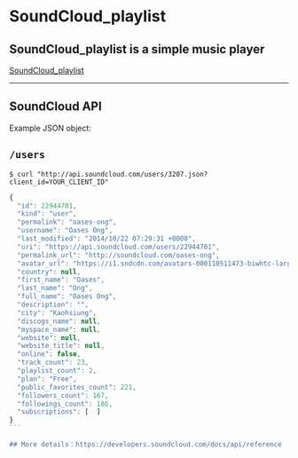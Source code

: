 SoundCloud_playlist
===================
## SoundCloud_playlist is a simple music player

[SoundCloud_playlist](http://oasesong.github.io/SoundCloud_playlist/)

---
## SoundCloud API
Example JSON object:

## `/users` 
`$ curl "http://api.soundcloud.com/users/3207.json?client_id=YOUR_CLIENT_ID"`

````javascript
{
  "id": 22944701,
  "kind": "user",
  "permalink": "oases-ong",
  "username": "Oases Ong",
  "last_modified": "2014/10/22 07:29:31 +0000",
  "uri": "https://api.soundcloud.com/users/22944701",
  "permalink_url": "http://soundcloud.com/oases-ong",
  "avatar_url": "https://i1.sndcdn.com/avatars-000110511473-biwhtc-large.jpg",
  "country": null,
  "first_name": "Oases",
  "last_name": "Ong",
  "full_name": "Oases Ong",
  "description": "",
  "city": "Kaohsiung",
  "discogs_name": null,
  "myspace_name": null,
  "website": null,
  "website_title": null,
  "online": false,
  "track_count": 23,
  "playlist_count": 2,
  "plan": "Free",
  "public_favorites_count": 221,
  "followers_count": 167,
  "followings_count": 186,
  "subscriptions": [  ]
}
```

## More details：https://developers.soundcloud.com/docs/api/reference

